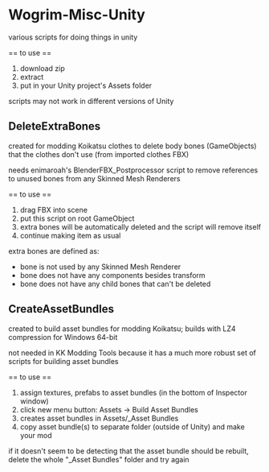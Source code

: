 # Wogrim-Misc-Unity
various scripts for doing things in unity

== to use ==
1. download zip
2. extract
3. put in your Unity project's Assets folder

scripts may not work in different versions of Unity

## DeleteExtraBones
created for modding Koikatsu clothes to delete body bones (GameObjects) that the clothes don't use (from imported clothes FBX)

needs enimaroah's BlenderFBX_Postprocessor script to remove references to unused bones from any Skinned Mesh Renderers

== to use ==
1. drag FBX into scene
2. put this script on root GameObject
3. extra bones will be automatically deleted and the script will remove itself
4. continue making item as usual

extra bones are defined as:
- bone is not used by any Skinned Mesh Renderer
- bone does not have any components besides transform
- bone does not have any child bones that can't be deleted

## CreateAssetBundles
created to build asset bundles for modding Koikatsu; builds with LZ4 compression for Windows 64-bit

not needed in KK Modding Tools because it has a much more robust set of scripts for building asset bundles

== to use ==
1. assign textures, prefabs to asset bundles (in the bottom of Inspector window)
2. click new menu button: Assets -> Build Asset Bundles
3. creates asset bundles in Assets/_Asset Bundles
4. copy asset bundle(s) to separate folder (outside of Unity) and make your mod

if it doesn't seem to be detecting that the asset bundle should be rebuilt, delete the whole "_Asset Bundles" folder and try again
